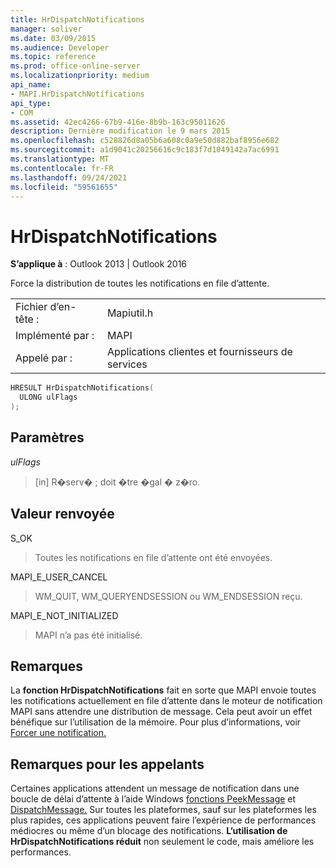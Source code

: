 ```yaml
---
title: HrDispatchNotifications
manager: soliver
ms.date: 03/09/2015
ms.audience: Developer
ms.topic: reference
ms.prod: office-online-server
ms.localizationpriority: medium
api_name:
- MAPI.HrDispatchNotifications
api_type:
- COM
ms.assetid: 42ec4266-67b9-416e-8b9b-163c95011626
description: Dernière modification le 9 mars 2015
ms.openlocfilehash: c528826d8a05b6a608c0a9e50d882baf8956e682
ms.sourcegitcommit: a1d9041c20256616c9c183f7d1049142a7ac6991
ms.translationtype: MT
ms.contentlocale: fr-FR
ms.lasthandoff: 09/24/2021
ms.locfileid: "59561655"
---
```

# <a name="hrdispatchnotifications"></a>HrDispatchNotifications

  
  
**S’applique à** : Outlook 2013 | Outlook 2016 
  
Force la distribution de toutes les notifications en file d’attente. 
  
|||
|:-----|:-----|
|Fichier d’en-tête :  <br/> |Mapiutil.h  <br/> |
|Implémenté par :  <br/> |MAPI  <br/> |
|Appelé par :  <br/> |Applications clientes et fournisseurs de services  <br/> |
   
```cpp
HRESULT HrDispatchNotifications(
  ULONG ulFlags
);
```

## <a name="parameters"></a>Paramètres

 _ulFlags_
  
> [in] R�serv� ; doit �tre �gal � z�ro. 
    
## <a name="return-value"></a>Valeur renvoyée

S_OK
  
> Toutes les notifications en file d’attente ont été envoyées.
    
MAPI_E_USER_CANCEL
  
> WM_QUIT, WM_QUERYENDSESSION ou WM_ENDSESSION reçu.
    
MAPI_E_NOT_INITIALIZED
  
> MAPI n’a pas été initialisé.
    
## <a name="remarks"></a>Remarques

La **fonction HrDispatchNotifications** fait en sorte que MAPI envoie toutes les notifications actuellement en file d’attente dans le moteur de notification MAPI sans attendre une distribution de message. Cela peut avoir un effet bénéfique sur l’utilisation de la mémoire. Pour plus d’informations, voir [Forcer une notification.](forcing-a-notification.md) 
  
## <a name="notes-to-callers"></a>Remarques pour les appelants

Certaines applications attendent un message de notification dans une boucle de délai d’attente à l’aide Windows [fonctions PeekMessage](https://msdn.microsoft.com/library/ms644943.aspx) et [DispatchMessage.](https://msdn.microsoft.com/library/ms644934.aspx) Sur toutes les plateformes, sauf sur les plateformes les plus rapides, ces applications peuvent faire l’expérience de performances médiocres ou même d’un blocage des notifications. **L’utilisation de HrDispatchNotifications réduit** non seulement le code, mais améliore les performances. 
  


